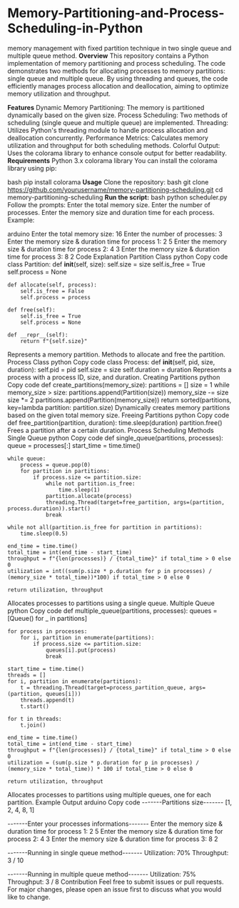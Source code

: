 # Memory-Partitioning-and-Process-Scheduling-in-Python
memory management with fixed partition technique in two single queue and multiple queue method.
**Overview**
This repository contains a Python implementation of memory partitioning and process scheduling. The code demonstrates two methods for allocating processes to memory partitions: single queue and multiple queue. By using threading and queues, the code efficiently manages process allocation and deallocation, aiming to optimize memory utilization and throughput.

**Features**
Dynamic Memory Partitioning: The memory is partitioned dynamically based on the given size.
Process Scheduling: Two methods of scheduling (single queue and multiple queue) are implemented.
Threading: Utilizes Python's threading module to handle process allocation and deallocation concurrently.
Performance Metrics: Calculates memory utilization and throughput for both scheduling methods.
Colorful Output: Uses the colorama library to enhance console output for better readability.
**Requirements**
Python 3.x
colorama library
You can install the colorama library using pip:

bash
pip install colorama
**Usage**
Clone the repository:
bash
git clone https://github.com/yourusername/memory-partitioning-scheduling.git
cd memory-partitioning-scheduling
**Run the script:**
bash
python scheduler.py
Follow the prompts:
Enter the total memory size.
Enter the number of processes.
Enter the memory size and duration time for each process.
Example:

arduino
Enter the total memory size: 16
Enter the number of processes: 3
Enter the memory size & duration time for process 1: 2 5
Enter the memory size & duration time for process 2: 4 3
Enter the memory size & duration time for process 3: 8 2
Code Explanation
Partition Class
python
Copy code
class Partition:
    def __init__(self, size):
        self.size = size
        self.is_free = True
        self.process = None

    def allocate(self, process):
        self.is_free = False
        self.process = process

    def free(self):
        self.is_free = True
        self.process = None

    def __repr__(self):
        return f"{self.size}"
Represents a memory partition.
Methods to allocate and free the partition.
Process Class
python
Copy code
class Process:
    def __init__(self, pid, size, duration):
        self.pid = pid
        self.size = size
        self.duration = duration
Represents a process with a process ID, size, and duration.
Creating Partitions
python
Copy code
def create_partitions(memory_size):
    partitions = []
    size = 1
    while memory_size > size:
        partitions.append(Partition(size))
        memory_size -= size
        size *= 2
    partitions.append(Partition(memory_size))
    return sorted(partitions, key=lambda partition: partition.size)
Dynamically creates memory partitions based on the given total memory size.
Freeing Partitions
python
Copy code
def free_partition(partition, duration):
    time.sleep(duration)
    partition.free()
Frees a partition after a certain duration.
Process Scheduling Methods
Single Queue
python
Copy code
def single_queue(partitions, processes):
    queue = processes[:]
    start_time = time.time()

    while queue:
        process = queue.pop(0)
        for partition in partitions:
            if process.size <= partition.size:
                while not partition.is_free:
                    time.sleep(1)
                partition.allocate(process)
                threading.Thread(target=free_partition, args=(partition, process.duration)).start()
                break

    while not all(partition.is_free for partition in partitions):
        time.sleep(0.5)

    end_time = time.time()
    total_time = int(end_time - start_time)
    throughput = f"{len(processes)} / {total_time}" if total_time > 0 else 0
    utilization = int((sum(p.size * p.duration for p in processes) / (memory_size * total_time))*100) if total_time > 0 else 0

    return utilization, throughput
Allocates processes to partitions using a single queue.
Multiple Queue
python
Copy code
def multiple_queue(partitions, processes):
    queues = [Queue() for _ in partitions]

    for process in processes:
        for i, partition in enumerate(partitions):
            if process.size <= partition.size:
                queues[i].put(process)
                break

    start_time = time.time()
    threads = []
    for i, partition in enumerate(partitions):
        t = threading.Thread(target=process_partition_queue, args=(partition, queues[i]))
        threads.append(t)
        t.start()

    for t in threads:
        t.join()

    end_time = time.time()
    total_time = int(end_time - start_time)
    throughput = f"{len(processes)} / {total_time}" if total_time > 0 else 0
    utilization = (sum(p.size * p.duration for p in processes) / (memory_size * total_time)) * 100 if total_time > 0 else 0

    return utilization, throughput
Allocates processes to partitions using multiple queues, one for each partition.
Example Output
arduino
Copy code
-------Partitions size-------
[1, 2, 4, 8, 1]

-------Enter your processes informations-------
Enter the memory size & duration time for process 1: 2 5
Enter the memory size & duration time for process 2: 4 3
Enter the memory size & duration time for process 3: 8 2

-------Running in single queue method-------
Utilization: 70%
Throughput: 3 / 10

-------Running in multiple queue method-------
Utilization: 75%
Throughput: 3 / 8
Contribution
Feel free to submit issues or pull requests. For major changes, please open an issue first to discuss what you would like to change.

